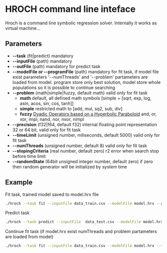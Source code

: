 # HROCH command line inteface

Hroch is a command line symbolic regression solver. Internally it works as virtual machine...

## Parameters

- **--task** (fit|predict) mandatory
- **--inputFile** (path) mandatory
- **--outFile** (path) mandatory for predict task
- **--modelFile or --programFile** (path) mandatory for fit task, if model file exist parameters '--numThreads' and '--problem' partameters are loaded from model. program store only best solution, model store whole populations so it is possible to continue searching
- **--problem** (math|simple|fuzzy, default math) valid only for fit task
  - **math** default, all defined math symbols [simple + [sqrt, exp, log, asin, acos, sin, cos, tanh]]
  - **simple** restricted math to [add, mul, sq2, sub, div]
  - **fuzzy** [Dyadic Operators based on a Hyperbolic Paraboloid](https://commons.wikimedia.org/wiki/Fuzzy_operator#Dyadic_Operators_based_on_a_Hyperbolic_Paraboloid) and, or, xor, impl, nand, nor, nxor, nimpl
- **--precision** (f32|f64, default f32) internal floating point representation 32 or 64 bit, valid only for fit task
- **--timeLimit** (unsigned number, miliseconds, default 5000) valid only for fit task
- **--numThreads** (unsigned number, default 8) valid only for fit task
- **--stopingCriteria** (real number, default zero) r2 error when search stop before time limit
- **--randomState** (64bit unsigned integer number, default zero) if zero then random generator will be initialized by system time

## Example

Fit task, trained model saved to model.hrx file

```bash
./hroch --task fit --inputFile data_train.csv --modelFile model.hrx --precision f32 --timeLimit 5000 --numThreads 8 --problem math
```

Predict task

```bash
./hroch --task predict --inputFile  data_test.csv --modelFile model.hrx --outFile results.csv
```

Continue fit task (if model.hrx exist numThreads and problem partameters are loaded from model)

```bash
./hroch --task fit --inputFile data_train.csv --modelFile model.hrx --timeLimit 5000
```
